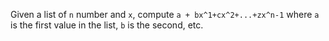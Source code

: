 Given a list of `n` number and `x`, compute `a + bx^1+cx^2+...+zx^n-1` where `a` is the first value in the list, `b` is the second, etc.